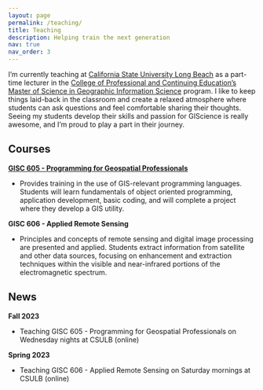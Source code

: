 ```yaml
---
layout: page
permalink: /teaching/
title: Teaching
description: Helping train the next generation
nav: true
nav_order: 3
---
```


I’m currently teaching at [California State University Long Beach](https://www.csulb.edu/) as a part-time lecturer in the [College of Professional and Continuing Education’s](https://www.cpace.csulb.edu/) [Master of Science in Geographic Information Science](https://www.cpace.csulb.edu/courses/degree-programs/master-of-science-in-geographic-information-science) program. I like to keep things laid-back in the classroom and create a relaxed atmosphere where students can ask questions and feel comfortable sharing their thoughts. Seeing my students develop their skills and passion for GIScience is really awesome, and I’m proud to play a part in their journey.

## Courses
**[GISC 605 - Programming for Geospatial Professionals](https://gisc605.alexpakalniskis.com/)**
* Provides training in the use of GIS-relevant programming languages. Students will learn fundamentals of object oriented programming, application development, basic coding, and will complete a project where they develop a GIS utility.

**GISC 606 - Applied Remote Sensing**
* Principles and concepts of remote sensing and digital image processing are presented and applied. Students extract information from satellite and other data sources, focusing on enhancement and extraction techniques within the visible and near-infrared portions of the electromagnetic spectrum.

## News
**Fall 2023**
* Teaching GISC 605 - Programming for Geospatial Professionals on Wednesday nights at CSULB (online)

**Spring 2023**
* Teaching GISC 606 - Applied Remote Sensing on Saturday mornings at CSULB (online)
